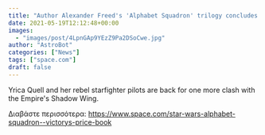 ```yaml
---
title: "Author Alexander Freed's 'Alphabet Squadron' trilogy concludes with 'Star Wars: Victory's Price'"
date: 2021-05-19T12:12:48+00:00
images:
  - "images/post/4LpnGAp9YEzZ9Pa2DSoCwe.jpg"
author: "AstroBot"
categories: ["News"]
tags: ["space.com"]
draft: false
---
```


Yrica Quell and her rebel starfighter pilots are back for one more clash with the Empire's Shadow Wing. 

Διαβάστε περισσότερα: https://www.space.com/star-wars-alphabet-squadron--victorys-price-book
